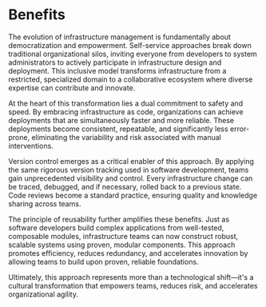 # Benefits

The evolution of infrastructure management is fundamentally about democratization and empowerment. Self-service approaches break down traditional organizational silos, inviting everyone from developers to system administrators to actively participate in infrastructure design and deployment. This inclusive model transforms infrastructure from a restricted, specialized domain to a collaborative ecosystem where diverse expertise can contribute and innovate.

At the heart of this transformation lies a dual commitment to safety and speed. By embracing infrastructure as code, organizations can achieve deployments that are simultaneously faster and more reliable. These deployments become consistent, repeatable, and significantly less error-prone, eliminating the variability and risk associated with manual interventions.

Version control emerges as a critical enabler of this approach. By applying the same rigorous version tracking used in software development, teams gain unprecedented visibility and control. Every infrastructure change can be traced, debugged, and if necessary, rolled back to a previous state. Code reviews become a standard practice, ensuring quality and knowledge sharing across teams.

The principle of reusability further amplifies these benefits. Just as software developers build complex applications from well-tested, composable modules, infrastructure teams can now construct robust, scalable systems using proven, modular components. This approach promotes efficiency, reduces redundancy, and accelerates innovation by allowing teams to build upon proven, reliable foundations.

Ultimately, this approach represents more than a technological shift—it's a cultural transformation that empowers teams, reduces risk, and accelerates organizational agility.